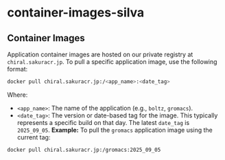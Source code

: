 # container-images-silva

## Container Images

Application container images are hosted on our private registry at `chiral.sakuracr.jp`.
To pull a specific application image, use the following format:

```bash
docker pull chiral.sakuracr.jp:/<app_name>:<date_tag>
```

Where:

- `<app_name>`: The name of the application (e.g., `boltz`, `gromacs`).
- `<date_tag>`: The version or date-based tag for the image. This typically represents a specific build on that day.
  The latest `date_tag` is `2025_09_05`.
  **Example:** To pull the `gromacs` application image using the current tag:

```bash
docker pull chiral.sakuracr.jp:/gromacs:2025_09_05
```
